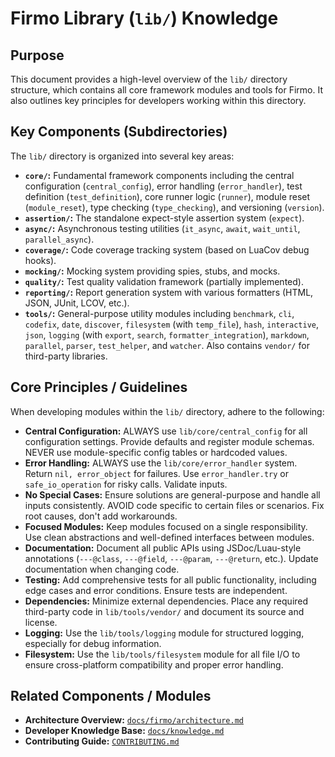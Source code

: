 # Firmo Library (`lib/`) Knowledge

## Purpose

This document provides a high-level overview of the `lib/` directory structure, which contains all core framework modules and tools for Firmo. It also outlines key principles for developers working within this directory.

## Key Components (Subdirectories)

The `lib/` directory is organized into several key areas:

-   **`core/`:** Fundamental framework components including the central configuration (`central_config`), error handling (`error_handler`), test definition (`test_definition`), core runner logic (`runner`), module reset (`module_reset`), type checking (`type_checking`), and versioning (`version`).
-   **`assertion/`:** The standalone expect-style assertion system (`expect`).
-   **`async/`:** Asynchronous testing utilities (`it_async`, `await`, `wait_until`, `parallel_async`).
-   **`coverage/`:** Code coverage tracking system (based on LuaCov debug hooks).
-   **`mocking/`:** Mocking system providing spies, stubs, and mocks.
-   **`quality/`:** Test quality validation framework (partially implemented).
-   **`reporting/`:** Report generation system with various formatters (HTML, JSON, JUnit, LCOV, etc.).
-   **`tools/`:** General-purpose utility modules including `benchmark`, `cli`, `codefix`, `date`, `discover`, `filesystem` (with `temp_file`), `hash`, `interactive`, `json`, `logging` (with `export`, `search`, `formatter_integration`), `markdown`, `parallel`, `parser`, `test_helper`, and `watcher`. Also contains `vendor/` for third-party libraries.

## Core Principles / Guidelines

When developing modules within the `lib/` directory, adhere to the following:

-   **Central Configuration:** ALWAYS use `lib/core/central_config` for all configuration settings. Provide defaults and register module schemas. NEVER use module-specific config tables or hardcoded values.
-   **Error Handling:** ALWAYS use the `lib/core/error_handler` system. Return `nil, error_object` for failures. Use `error_handler.try` or `safe_io_operation` for risky calls. Validate inputs.
-   **No Special Cases:** Ensure solutions are general-purpose and handle all inputs consistently. AVOID code specific to certain files or scenarios. Fix root causes, don't add workarounds.
-   **Focused Modules:** Keep modules focused on a single responsibility. Use clean abstractions and well-defined interfaces between modules.
-   **Documentation:** Document all public APIs using JSDoc/Luau-style annotations (`---@class`, `---@field`, `---@param`, `---@return`, etc.). Update documentation when changing code.
-   **Testing:** Add comprehensive tests for all public functionality, including edge cases and error conditions. Ensure tests are independent.
-   **Dependencies:** Minimize external dependencies. Place any required third-party code in `lib/tools/vendor/` and document its source and license.
-   **Logging:** Use the `lib/tools/logging` module for structured logging, especially for debug information.
-   **Filesystem:** Use the `lib/tools/filesystem` module for all file I/O to ensure cross-platform compatibility and proper error handling.

## Related Components / Modules

-   **Architecture Overview:** [`docs/firmo/architecture.md`](../docs/firmo/architecture.md)
-   **Developer Knowledge Base:** [`docs/knowledge.md`](../docs/knowledge.md)
-   **Contributing Guide:** [`CONTRIBUTING.md`](../CONTRIBUTING.md)
